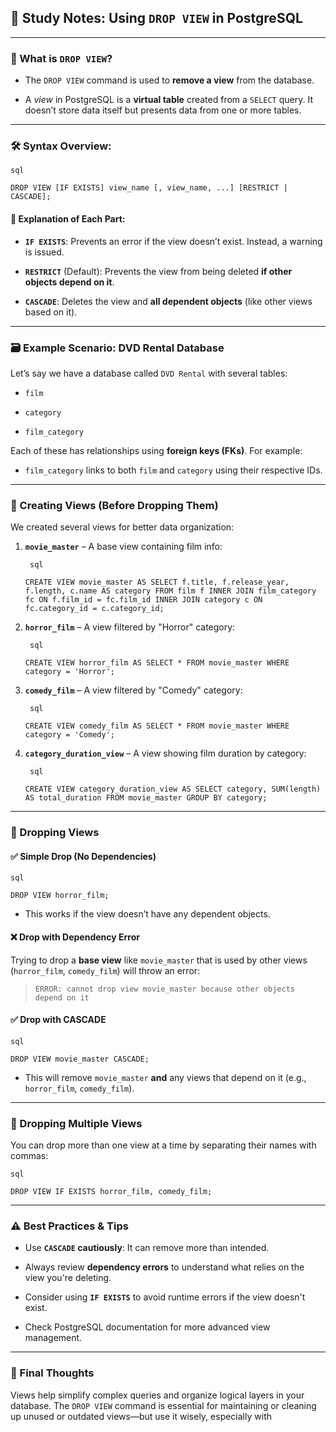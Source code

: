 ## 🧾 Study Notes: Using `DROP VIEW` in PostgreSQL

---

### 📌 What is `DROP VIEW`?

- The `DROP VIEW` command is used to **remove a view** from the database.
    
- A _view_ in PostgreSQL is a **virtual table** created from a `SELECT` query. It doesn’t store data itself but presents data from one or more tables.
    

---

### 🛠 Syntax Overview:
	
	sql
	
`DROP VIEW [IF EXISTS] view_name [, view_name, ...] [RESTRICT | CASCADE];`

#### 🧩 Explanation of Each Part:

- **`IF EXISTS`**: Prevents an error if the view doesn’t exist. Instead, a warning is issued.
    
- **`RESTRICT`** (Default): Prevents the view from being deleted **if other objects depend on it**.
    
- **`CASCADE`**: Deletes the view and **all dependent objects** (like other views based on it).
    

---

### 🗃 Example Scenario: DVD Rental Database

Let’s say we have a database called `DVD Rental` with several tables:

- `film`
    
- `category`
    
- `film_category`
    

Each of these has relationships using **foreign keys (FKs)**. For example:

- `film_category` links to both `film` and `category` using their respective IDs.
    

---

### 🧪 Creating Views (Before Dropping Them)

We created several views for better data organization:

1. **`movie_master`** – A base view containing film info:
	    
		sql
	    
    `CREATE VIEW movie_master AS SELECT f.title, f.release_year, f.length, c.name AS category FROM film f INNER JOIN film_category fc ON f.film_id = fc.film_id INNER JOIN category c ON fc.category_id = c.category_id;`
    
2. **`horror_film`** – A view filtered by "Horror" category:
	    
		sql
	    
    `CREATE VIEW horror_film AS SELECT * FROM movie_master WHERE category = 'Horror';`
    
3. **`comedy_film`** – A view filtered by "Comedy" category:
    
		sql
    
    `CREATE VIEW comedy_film AS SELECT * FROM movie_master WHERE category = 'Comedy';`
    
4. **`category_duration_view`** – A view showing film duration by category:
    
		sql
    
    `CREATE VIEW category_duration_view AS SELECT category, SUM(length) AS total_duration FROM movie_master GROUP BY category;`
    

---

### 🧹 Dropping Views

#### ✅ Simple Drop (No Dependencies)
	
	sql
	
`DROP VIEW horror_film;`

- This works if the view doesn’t have any dependent objects.
    

#### ❌ Drop with Dependency Error

Trying to drop a **base view** like `movie_master` that is used by other views (`horror_film`, `comedy_film`) will throw an error:

> `ERROR: cannot drop view movie_master because other objects depend on it`

#### ✅ Drop with CASCADE
	
	sql
	
`DROP VIEW movie_master CASCADE;`

- This will remove `movie_master` **and** any views that depend on it (e.g., `horror_film`, `comedy_film`).
    

---

### 🔁 Dropping Multiple Views

You can drop more than one view at a time by separating their names with commas:
	
	sql
	
`DROP VIEW IF EXISTS horror_film, comedy_film;`

---

### ⚠️ Best Practices & Tips

- Use **`CASCADE` cautiously**: It can remove more than intended.
    
- Always review **dependency errors** to understand what relies on the view you're deleting.
    
- Consider using **`IF EXISTS`** to avoid runtime errors if the view doesn't exist.
    
- Check PostgreSQL documentation for more advanced view management.
    

---

### 🧠 Final Thoughts

Views help simplify complex queries and organize logical layers in your database. The `DROP VIEW` command is essential for maintaining or cleaning up unused or outdated views—but use it wisely, especially with